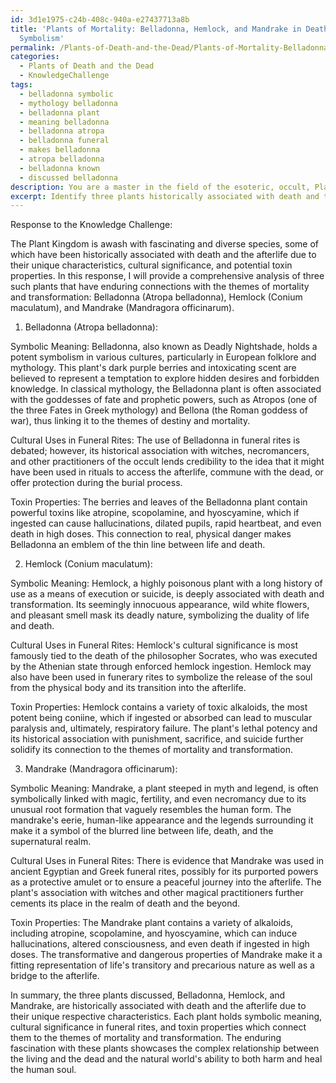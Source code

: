```yaml
---
id: 3d1e1975-c24b-408c-940a-e27437713a8b
title: 'Plants of Mortality: Belladonna, Hemlock, and Mandrake in Death Rites and
  Symbolism'
permalink: /Plants-of-Death-and-the-Dead/Plants-of-Mortality-Belladonna-Hemlock-and-Mandrake-in-Death-Rites-and-Symbolism/
categories:
  - Plants of Death and the Dead
  - KnowledgeChallenge
tags:
  - belladonna symbolic
  - mythology belladonna
  - belladonna plant
  - meaning belladonna
  - belladonna atropa
  - belladonna funeral
  - makes belladonna
  - atropa belladonna
  - belladonna known
  - discussed belladonna
description: You are a master in the field of the esoteric, occult, Plants of Death and the Dead and Education. You are a writer of tests, challenges, books and deep knowledge on Plants of Death and the Dead for initiates and students to gain deep insights and understanding from. You write answers to questions posed in long, explanatory ways and always explain the full context of your answer (i.e., related concepts, formulas, examples, or history), as well as the step-by-step thinking process you take to answer the challenges. Be rigorous and thorough, and summarize the key themes, ideas, and conclusions at the end.
excerpt: Identify three plants historically associated with death and the afterlife, and provide a comprehensive analysis of their respective symbolic meanings, cultural uses in funeral rites, and potential toxin properties that connect them to the themes of mortality and transformation.
---
```

Response to the Knowledge Challenge:

The Plant Kingdom is awash with fascinating and diverse species, some of which have been historically associated with death and the afterlife due to their unique characteristics, cultural significance, and potential toxin properties. In this response, I will provide a comprehensive analysis of three such plants that have enduring connections with the themes of mortality and transformation: Belladonna (Atropa belladonna), Hemlock (Conium maculatum), and Mandrake (Mandragora officinarum).

1. Belladonna (Atropa belladonna):

Symbolic Meaning: Belladonna, also known as Deadly Nightshade, holds a potent symbolism in various cultures, particularly in European folklore and mythology. This plant's dark purple berries and intoxicating scent are believed to represent a temptation to explore hidden desires and forbidden knowledge. In classical mythology, the Belladonna plant is often associated with the goddesses of fate and prophetic powers, such as Atropos (one of the three Fates in Greek mythology) and Bellona (the Roman goddess of war), thus linking it to the themes of destiny and mortality.

Cultural Uses in Funeral Rites: The use of Belladonna in funeral rites is debated; however, its historical association with witches, necromancers, and other practitioners of the occult lends credibility to the idea that it might have been used in rituals to access the afterlife, commune with the dead, or offer protection during the burial process. 

Toxin Properties: The berries and leaves of the Belladonna plant contain powerful toxins like atropine, scopolamine, and hyoscyamine, which if ingested can cause hallucinations, dilated pupils, rapid heartbeat, and even death in high doses. This connection to real, physical danger makes Belladonna an emblem of the thin line between life and death.

2. Hemlock (Conium maculatum):

Symbolic Meaning: Hemlock, a highly poisonous plant with a long history of use as a means of execution or suicide, is deeply associated with death and transformation. Its seemingly innocuous appearance, wild white flowers, and pleasant smell mask its deadly nature, symbolizing the duality of life and death.

Cultural Uses in Funeral Rites: Hemlock's cultural significance is most famously tied to the death of the philosopher Socrates, who was executed by the Athenian state through enforced hemlock ingestion. Hemlock may also have been used in funerary rites to symbolize the release of the soul from the physical body and its transition into the afterlife.

Toxin Properties: Hemlock contains a variety of toxic alkaloids, the most potent being coniine, which if ingested or absorbed can lead to muscular paralysis and, ultimately, respiratory failure. The plant's lethal potency and its historical association with punishment, sacrifice, and suicide further solidify its connection to the themes of mortality and transformation.

3. Mandrake (Mandragora officinarum):

Symbolic Meaning: Mandrake, a plant steeped in myth and legend, is often symbolically linked with magic, fertility, and even necromancy due to its unusual root formation that vaguely resembles the human form. The mandrake's eerie, human-like appearance and the legends surrounding it make it a symbol of the blurred line between life, death, and the supernatural realm.

Cultural Uses in Funeral Rites: There is evidence that Mandrake was used in ancient Egyptian and Greek funeral rites, possibly for its purported powers as a protective amulet or to ensure a peaceful journey into the afterlife. The plant's association with witches and other magical practitioners further cements its place in the realm of death and the beyond.

Toxin Properties: The Mandrake plant contains a variety of alkaloids, including atropine, scopolamine, and hyoscyamine, which can induce hallucinations, altered consciousness, and even death if ingested in high doses. The transformative and dangerous properties of Mandrake make it a fitting representation of life's transitory and precarious nature as well as a bridge to the afterlife.

In summary, the three plants discussed, Belladonna, Hemlock, and Mandrake, are historically associated with death and the afterlife due to their unique respective characteristics. Each plant holds symbolic meaning, cultural significance in funeral rites, and toxin properties which connect them to the themes of mortality and transformation. The enduring fascination with these plants showcases the complex relationship between the living and the dead and the natural world's ability to both harm and heal the human soul.
